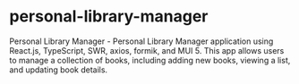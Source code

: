 # personal-library-manager
Personal Library Manager - Personal Library Manager application using React.js, TypeScript, SWR, axios, formik, and MUI 5. This app allows users to manage a collection of books, including adding new books, viewing a list, and updating book details. 
